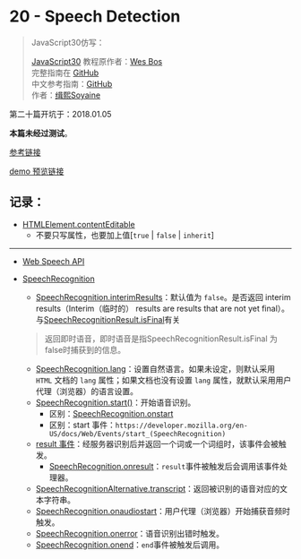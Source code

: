 # 20 - Speech Detection

> JavaScript30仿写：
>
> [JavaScript30](https://javascript30.com) 教程原作者：[Wes Bos](https://github.com/wesbos)    
> 完整指南在 [GitHub](https://github.com/soyaine/JavaScript30)  
> 中文参考指南：[GitHub](https://github.com/soyaine/JavaScript30)  
> 作者：[缉熙Soyaine](https://github.com/soyaine)

第二十篇开坑于：2018.01.05

**本篇未经过测试**。

[参考链接](https://github.com/soyaine/JavaScript30/tree/master/20%20-%20Speech%20Detection)

[demo 预览链接](https://hehe1111.github.io/js_demo/js30/20%20-%20Speech%20Detection/)

## 记录：
- [HTMLElement.contentEditable](https://developer.mozilla.org/zh-CN/docs/Web/API/HTMLElement/contentEditable)
    - 不要只写属性，也要加上值[`true` | `false` | `inherit`]

---
- [Web Speech API](https://developer.mozilla.org/en-US/docs/Web/API/Web_Speech_API)
- [SpeechRecognition](https://developer.mozilla.org/en-US/docs/Web/API/SpeechRecognition)
    - [SpeechRecognition.interimResults](https://developer.mozilla.org/en-US/docs/Web/API/SpeechRecognition/interimResults)：默认值为 `false`。是否返回 interim results（Interim（临时的） results are results that are not yet final）。 与[SpeechRecognitionResult.isFinal](https://developer.mozilla.org/en-US/docs/Web/API/SpeechRecognitionResult/isFinal)有关
    > 返回即时语音，即时语音是指SpeechRecognitionResult.isFinal 为false时捕获到的信息。

    - [SpeechRecognition.lang](https://developer.mozilla.org/en-US/docs/Web/API/SpeechRecognition/lang)：设置自然语言。如果未设定，则默认采用 `HTML` 文档的 `lang` 属性；如果文档也没有设置 `lang` 属性，就默认采用用户代理（浏览器）的语言设置。
    - [SpeechRecognition.start()](https://developer.mozilla.org/en-US/docs/Web/API/SpeechRecognition/start)：开始语音识别。
        - 区别：[SpeechRecognition.onstart](https://developer.mozilla.org/en-US/docs/Web/API/SpeechRecognition/onstart)
        - 区别：start 事件：`https://developer.mozilla.org/en-US/docs/Web/Events/start_(SpeechRecognition)`
    - [result 事件](https://developer.mozilla.org/en-US/docs/Web/Events/result)：经服务器识别后并返回一个词或一个词组时，该事件会被触发。
        - [SpeechRecognition.onresult](https://developer.mozilla.org/en-US/docs/Web/API/SpeechRecognition/onresult)：`result`事件被触发后会调用该事件处理器。
    - [SpeechRecognitionAlternative.transcript](https://developer.mozilla.org/en-US/docs/Web/API/SpeechRecognitionAlternative/transcript)：返回被识别的语音对应的文本字符串。
    - [SpeechRecognition.onaudiostart](https://developer.mozilla.org/en-US/docs/Web/API/SpeechRecognition/onaudiostart)：用户代理（浏览器）开始捕获音频时触发。
    - [SpeechRecognition.onerror](https://developer.mozilla.org/en-US/docs/Web/API/SpeechRecognition/onerror)：语音识别出错时触发。
    - [SpeechRecognition.onend](https://developer.mozilla.org/en-US/docs/Web/API/SpeechRecognition/onend)：`end`事件被触发后调用。
